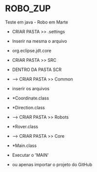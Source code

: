 # ROBO_ZUP
Teste em java - Robo em Marte


- CRIAR PASTA >>   .settings 
- Inserir na mesma o arquivo
- org.eclipse.jdt.core

- CRIAR PASTA >> SRC

- DENTRO DA PASTA SCR

- --> CRIAR PASTA >> Common
- inserir os arquivos 
- *Coordinate.class
- *Direction.class

- --> CRIAR PASTA >> Robots
- *Rover.class

- --> CRIAR PASTA >> Core
- *Main.class

- Executar o 'MAIN'

- ou apenas importar o projeto do GitHub
